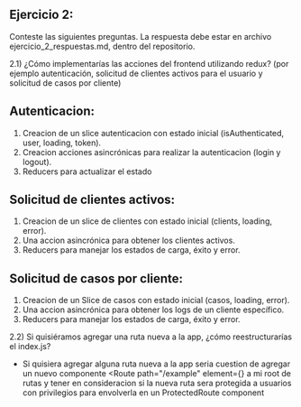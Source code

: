 ## Ejercicio 2:

Conteste las siguientes preguntas. La respuesta debe estar en archivo ejercicio_2_respuestas.md, dentro del repositorio.

2.1) ¿Cómo implementarías las acciones del frontend utilizando redux? (por ejemplo autenticación, solicitud de clientes activos para el usuario y solicitud de casos por cliente)

## Autenticacion:

1. Creacion de un slice autenticacion con estado inicial (isAuthenticated, user, loading, token).
2. Creacion  acciones asincrónicas para realizar la autenticacion (login y logout).
3. Reducers para actualizar el estado

## Solicitud de clientes activos:

1. Creacion de un slice de clientes con estado inicial (clients, loading, error).
2. Una accion asincrónica para obtener los clientes activos.
3. Reducers para manejar los estados de carga, éxito y error.

## Solicitud de casos por cliente:

1. Creacion de un Slice de casos con estado inicial (casos, loading, error).
2. Una accion asincrónica para obtener los logs de un cliente específico.
3. Reducers para manejar los estados de carga, éxito y error.

2.2) Si quisiéramos agregar una ruta nueva a la app, ¿cómo reestructurarías el index.js?

- Si quisiera agregar alguna ruta nueva a la app seria cuestion de agregar un nuevo componente <Route path="/example" element={<ExamplePage/>} a mi root de rutas y tener en consideracion si la nueva ruta sera protegida a usuarios con privilegios para envolverla en un ProtectedRoute component
